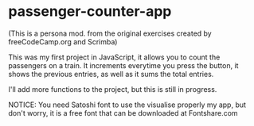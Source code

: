 # passenger-counter-app

(This is a persona mod. from the original exercises created by freeCodeCamp.org and Scrimba)

This was my first project in JavaScript, it allows you to count the passengers on a train. It increments everytime you press the button, it shows the previous entries, as well as it sums the total entries.

I'll add more functions to the project, but this is still in progress.

NOTICE: You need Satoshi font to use the visualise properly my app, but don't worry, it is a free font that can be downloaded at Fontshare.com
